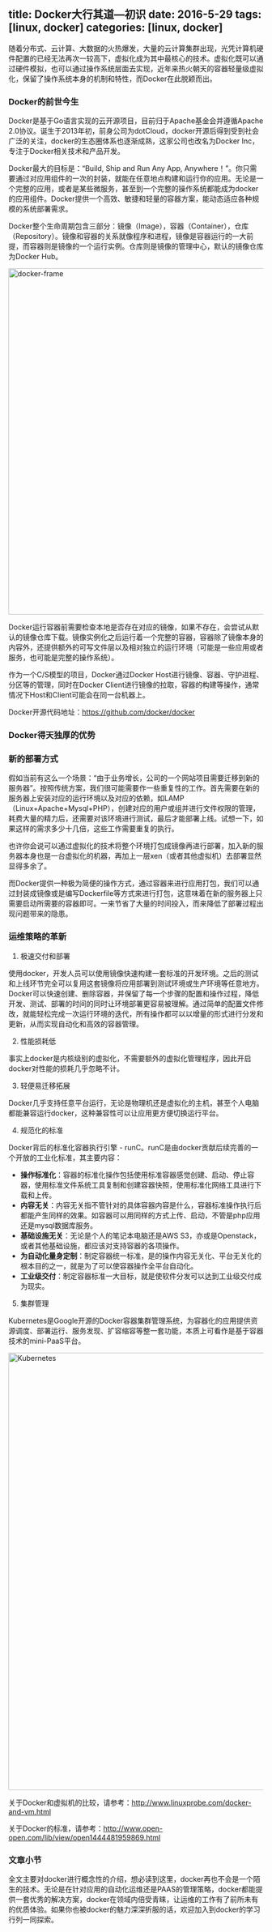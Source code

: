 title: Docker大行其道—初识
date: 2016-5-29
tags: [linux, docker]
categories: [linux, docker]
---

随着分布式、云计算、大数据的火热爆发，大量的云计算集群出现，光凭计算机硬件配置的已经无法再次一较高下，虚拟化成为其中最核心的技术。虚拟化既可以通过硬件模拟，也可以通过操作系统层面去实现，近年来热火朝天的容器轻量级虚拟化，保留了操作系统本身的机制和特性，而Docker在此脱颖而出。

### Docker的前世今生

Docker是基于Go语言实现的云开源项目，目前归于Apache基金会并遵循Apache 2.0协议。诞生于2013年初，前身公司为dotCloud，docker开源后得到受到社会广泛的关注，docker的生态圈体系也逐渐成熟，这家公司也改名为Docker Inc，专注于Docker相关技术和产品开发。

<!-- more -->

Docker最大的目标是：“Build, Ship and Run Any App, Anywhere！”。你只需要通过对应用组件的一次的封装，就能在任意地点构建和运行你的应用。无论是一个完整的应用，或者是某些微服务，甚至到一个完整的操作系统都能成为docker的应用组件。Docker提供一个高效、敏捷和轻量的容器方案，能动态适应各种规模的系统部署需求。

Docker整个生命周期包含三部分：镜像（Image），容器（Container），仓库（Repository）。镜像和容器的关系就像程序和进程，镜像是容器运行的一大前提，而容器则是镜像的一个运行实例。仓库则是镜像的管理中心，默认的镜像仓库为Docker Hub。

<img class="aligncenter size-full wp-image-14283" src="http://www.linuxprobe.com/wp-content/uploads/2016/05/docker-frame.png" alt="docker-frame" width="1072" height="684" />

Docker运行容器前需要检查本地是否存在对应的镜像，如果不存在，会尝试从默认的镜像仓库下载。镜像实例化之后运行着一个完整的容器，容器除了镜像本身的内容外，还提供额外的可写文件层以及相对独立的运行环境（可能是一些应用或者服务，也可能是完整的操作系统）。

作为一个C/S模型的项目，Docker通过Docker Host进行镜像、容器、守护进程、分区等的管理，同时在Docker Client进行镜像的拉取，容器的构建等操作，通常情况下Host和Client可能会在同一台机器上。


Docker开源代码地址：<a href="https://github.com/docker/docker">https://github.com/docker/docker</a>

### Docker得天独厚的优势

### 新的部署方式

假如当前有这么一个场景：“由于业务增长，公司的一个网站项目需要迁移到新的服务器”。按照传统方案，我们很可能需要作一些重复性的工作。首先需要在新的服务器上安装对应的运行环境以及对应的依赖，如LAMP（Linux+Apache+Mysql+PHP），创建对应的用户或组并进行文件权限的管理，耗费大量的精力后，还需要对该环境进行测试，最后才能部署上线。试想一下，如果这样的需求多少十几倍，这些工作需要重复的执行。

也许你会说可以通过虚拟化的技术将整个环境打包成镜像再进行部署，加入新的服务器本身也是一台虚拟化的机器，再加上一层xen（或者其他虚拟机）去部署显然显得多余了。

而Docker提供一种极为简便的操作方式，通过容器来进行应用打包，我们可以通过封装成镜像或是编写Dockerfile等方式来进行打包，这意味着在新的服务器上只需要启动所需要的容器即可。一来节省了大量的时间投入，而来降低了部署过程出现问题带来的隐患。

### 运维策略的革新

1. 极速交付和部署

使用docker，开发人员可以使用镜像快速构建一套标准的开发环境。之后的测试和上线环节完全可以复用这套镜像将应用部署到测试环境或生产环境等任意地方。Docker可以快速创建、删除容器，并保留了每一个步骤的配置和操作过程，降低开发、测试、部署的时间的同时让环境部署更容易被理解。通过简单的配置文件修改，就能轻松完成一次运行环境的迭代，所有操作都可以以增量的形式进行分发和更新，从而实现自动化和高效的容器管理。

2. 性能损耗低

事实上docker是内核级别的虚拟化，不需要额外的虚拟化管理程序，因此开启docker对性能的损耗几乎忽略不计。

3. 轻便易迁移拓展

Docker几乎支持任意平台运行，无论是物理机还是虚拟化的主机，甚至个人电脑都能兼容运行docker，这种兼容性可以让应用更方便切换运行平台。

4. 规范化的标准

Docker背后的标准化容器执行引擎 - runC。runC是由docker贡献后续完善的一个开放的工业化标准，其主要内容：
<ul>
 	<li><strong>操作标准化</strong>：容器的标准化操作包括使用标准容器感觉创建、启动、停止容器，使用标准文件系统工具复制和创建容器快照，使用标准化网络工具进行下载和上传。</li>
 	<li><strong>内容无关</strong>：内容无关指不管针对的具体容器内容是什么，容器标准操作执行后都能产生同样的效果。如容器可以用同样的方式上传、启动，不管是php应用还是mysql数据库服务。</li>
 	<li><strong>基础设施无关</strong>：无论是个人的笔记本电脑还是AWS S3，亦或是Openstack，或者其他基础设施，都应该对支持容器的各项操作。</li>
 	<li><strong>为自动化量身定制</strong>：制定容器统一标准，是的操作内容无关化、平台无关化的根本目的之一，就是为了可以使容器操作全平台自动化。</li>
 	<li><strong>工业级交付</strong>：制定容器标准一大目标，就是使软件分发可以达到工业级交付成为现实。</li>
</ul>

5. 集群管理

Kubernetes是Google开源的Docker容器集群管理系统，为容器化的应用提供资源调度、部署运行、服务发现、扩容缩容等整一套功能，本质上可看作是基于容器技术的mini-PaaS平台。

<img src="http://www.linuxprobe.com/wp-content/uploads/2016/05/Kubernetes.png" alt="Kubernetes" width="1185" height="864" class="aligncenter size-full wp-image-14295" />

关于Docker和虚拟机的比较，请参考：<a href="http://www.linuxprobe.com/docker-and-vm.html">http://www.linuxprobe.com/docker-and-vm.html</a>

关于Docker的标准，请参考：<a href="http://www.open-open.com/lib/view/open1444481959869.html">http://www.open-open.com/lib/view/open1444481959869.html</a>

### 文章小节

全文主要对docker进行概念性的介绍，想必读到这里，docker再也不会是一个陌生的技术。无论是在针对应用的自动化运维还是PAAS的管理策略，docker都能提供一套优秀的解决方案，docker在领域内倍受青睐，让运维的工作有了前所未有的优质体验。如果你也被docker的魅力深深折服的话，欢迎加入到docker的学习行列一同探索。
